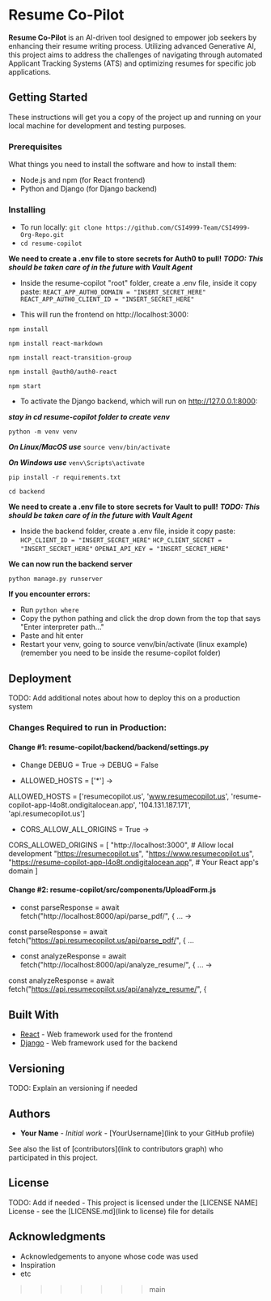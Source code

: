 # Resume Co-Pilot

**Resume Co-Pilot** is an AI-driven tool designed to empower job seekers by enhancing their resume writing process. Utilizing advanced Generative AI, this project aims to address the challenges of navigating through automated Applicant Tracking Systems (ATS) and optimizing resumes for specific job applications.

## Getting Started

These instructions will get you a copy of the project up and running on your local machine for development and testing purposes.

### Prerequisites

What things you need to install the software and how to install them:
*   Node.js and npm (for React frontend)
*   Python and Django (for Django backend)

### Installing

* To run locally: ```git clone https://github.com/CSI4999-Team/CSI4999-Org-Repo.git```
* ```cd resume-copilot```

 **We need to create a .env file to store secrets for Auth0 to pull!**
 ***TODO: This should be taken care of in the future with Vault Agent***
 * Inside the resume-copilot "root" folder, create a .env file, inside it copy paste:
 ```REACT_APP_AUTH0_DOMAIN = "INSERT_SECRET_HERE"```
 ```REACT_APP_AUTH0_CLIENT_ID = "INSERT_SECRET_HERE"```

* This will run the frontend on http://localhost:3000:

 ```npm install``` 

 ```npm install react-markdown```

 ```npm install react-transition-group```

 ```npm install @auth0/auth0-react```

 ```npm start```

* To activate the Django backend, which will run on http://127.0.0.1:8000:

***stay in cd resume-copilot folder to create venv***

 ```python -m venv venv```

***On Linux/MacOS use*** ```source venv/bin/activate``` 

***On Windows use*** `venv\Scripts\activate`

 ```pip install -r requirements.txt```

 ```cd backend```

 **We need to create a .env file to store secrets for Vault to pull!**
 ***TODO: This should be taken care of in the future with Vault Agent***
 * Inside the backend folder, create a .env file, inside it copy paste:
 ```HCP_CLIENT_ID = "INSERT_SECRET_HERE"```
 ```HCP_CLIENT_SECRET = "INSERT_SECRET_HERE"```
 ```OPENAI_API_KEY = "INSERT_SECRET_HERE"```

 **We can now run the backend server**

 ```python manage.py runserver```

**If you encounter errors:**
* Run ```python where```
* Copy the python pathing and click the drop down from the top that says "Enter interpreter path..."
* Paste and hit enter
* Restart your venv, going to source venv/bin/activate (linux example) (remember you need to be inside the resume-copilot folder)

## Deployment

TODO: Add additional notes about how to deploy this on a production system

### Changes Required to run in Production:

#### Change #1: resume-copilot/backend/backend/settings.py

* Change DEBUG = True -> DEBUG = False

* ALLOWED_HOSTS = ['*'] ->  

ALLOWED_HOSTS = ['resumecopilot.us', 'www.resumecopilot.us', 'resume-copilot-app-l4o8t.ondigitalocean.app', '104.131.187.171', 'api.resumecopilot.us']

* CORS_ALLOW_ALL_ORIGINS = True ->

CORS_ALLOWED_ORIGINS = [
    "http://localhost:3000",  # Allow local development
    "https://resumecopilot.us",
    "https://www.resumecopilot.us",
    "https://resume-copilot-app-l4o8t.ondigitalocean.app",  # Your React app's domain
]

#### Change #2: resume-copilot/src/components/UploadForm.js

* const parseResponse = await fetch("http://localhost:8000/api/parse_pdf/", { ... ->

const parseResponse = await fetch("https://api.resumecopilot.us/api/parse_pdf/", { ...

* const analyzeResponse = await fetch("http://localhost:8000/api/analyze_resume/", { ... ->

const analyzeResponse = await fetch("https://api.resumecopilot.us/api/analyze_resume/", {

## Built With

* [React](https://reactjs.org/) - Web framework used for the frontend
* [Django](https://www.djangoproject.com/) - Web framework used for the backend

## Versioning

TODO: Explain an versioning if needed

## Authors

* **Your Name** - *Initial work* - [YourUsername](link to your GitHub profile)

See also the list of [contributors](link to contributors graph) who participated in this project.

## License

TODO: Add if needed - This project is licensed under the [LICENSE NAME] License - see the [LICENSE.md](link to license) file for details

## Acknowledgments

* Acknowledgements to anyone whose code was used
* Inspiration
* etc
>>>>>>> main
